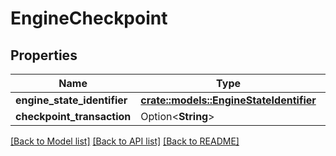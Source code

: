 # EngineCheckpoint

## Properties

Name | Type | Description | Notes
------------ | ------------- | ------------- | -------------
**engine_state_identifier** | [**crate::models::EngineStateIdentifier**](EngineStateIdentifier.md) |  | 
**checkpoint_transaction** | Option<**String**> |  | [optional]

[[Back to Model list]](../README.md#documentation-for-models) [[Back to API list]](../README.md#documentation-for-api-endpoints) [[Back to README]](../README.md)


